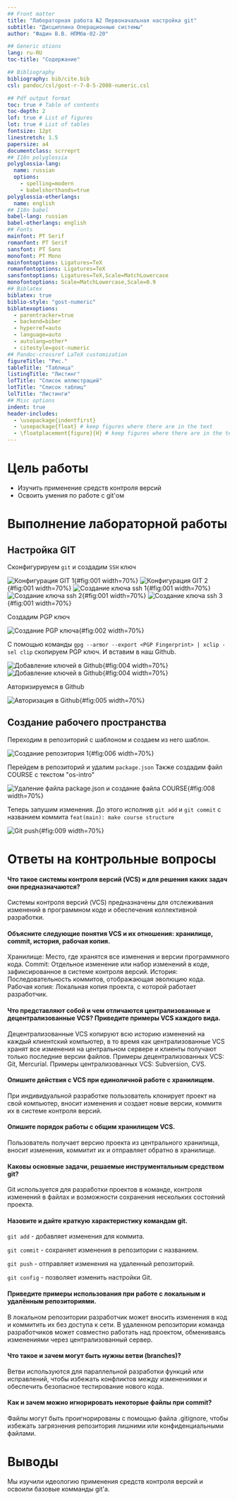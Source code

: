 ```yaml
---
## Front matter
title: "Лабораторная работа №2 Первоначальная настройка git"
subtitle: "Дисциплина Операционные системы"
author: "Фадин В.В. НПМбв-02-20"

## Generic otions
lang: ru-RU
toc-title: "Содержание"

## Bibliography
bibliography: bib/cite.bib
csl: pandoc/csl/gost-r-7-0-5-2008-numeric.csl

## Pdf output format
toc: true # Table of contents
toc-depth: 2
lof: true # List of figures
lot: true # List of tables
fontsize: 12pt
linestretch: 1.5
papersize: a4
documentclass: scrreprt
## I18n polyglossia
polyglossia-lang:
  name: russian
  options:
	- spelling=modern
	- babelshorthands=true
polyglossia-otherlangs:
  name: english
## I18n babel
babel-lang: russian
babel-otherlangs: english
## Fonts
mainfont: PT Serif
romanfont: PT Serif
sansfont: PT Sans
monofont: PT Mono
mainfontoptions: Ligatures=TeX
romanfontoptions: Ligatures=TeX
sansfontoptions: Ligatures=TeX,Scale=MatchLowercase
monofontoptions: Scale=MatchLowercase,Scale=0.9
## Biblatex
biblatex: true
biblio-style: "gost-numeric"
biblatexoptions:
  - parentracker=true
  - backend=biber
  - hyperref=auto
  - language=auto
  - autolang=other*
  - citestyle=gost-numeric
## Pandoc-crossref LaTeX customization
figureTitle: "Рис."
tableTitle: "Таблица"
listingTitle: "Листинг"
lofTitle: "Список иллюстраций"
lotTitle: "Список таблиц"
lolTitle: "Листинги"
## Misc options
indent: true
header-includes:
  - \usepackage{indentfirst}
  - \usepackage{float} # keep figures where there are in the text
  - \floatplacement{figure}{H} # keep figures where there are in the text
---
```


# Цель работы
- Изучить применение средств контроля версий
- Освоить умения по работе с git'ом

# Выполнение лабораторной работы

## Настройка GIT

  Сконфигурируем `git` и создадим `SSH` ключ

![Конфигурация GIT 1](images_2/1.png){#fig:001 width=70%}
![Конфигурация GIT 2](images_2/2.png){#fig:001 width=70%}
![Создание ключа ssh 1](images_2/3.png){#fig:001 width=70%}
![Создание ключа ssh 2](images_2/4.png){#fig:001 width=70%}
![Создание ключа ssh 3](images_2/5.png){#fig:001 width=70%}

  Создадим PGP ключ

![Создание PGP ключа ](images_2/7.png){#fig:002 width=70%}

С помощью команды `gpg --armor --export <PGP Fingerprint> | xclip -sel clip`  скопируем PGP ключ.
И вставим в наш Github.

![Добавление ключей в Github](images_2/10.png){#fig:004 width=70%}
![Добавление ключей в Github](images_2/9.png){#fig:004 width=70%}

Авторизируемся в Github

![Авторизация в Github](images_2/11.png){#fig:005 width=70%}


## Создание рабочего пространства

Переходим в репозиторий с шаблоном и создаем из него шаблон.

![Создание репозитория 1](images_2/14.png){#fig:006 width=70%}

Перейдем в репозиторий и удалим `package.json`
Также создадим файл COURSE с текстом "os-intro"

![Удаление файла package.json и создание файла COURSE ](images_2/15.png){#fig:008 width=70%}

Теперь запушим изменения. До этого исполнив `git add` и `git commit` с названием коммита `feat(main): make course structure`

![Git push](images_2/16.png){#fig:009 width=70%}


# Ответы на контрольные вопросы

#### Что такое системы контроля версий (VCS) и для решения каких задач они предназначаются?

Системы контроля версий (VCS) предназначены для отслеживания изменений в программном коде и обеспечения коллективной разработки.

#### Объясните следующие понятия VCS и их отношения: хранилище, commit, история, рабочая копия.

Хранилище: Место, где хранятся все изменения и версии программного кода. 
Commit: Отдельное изменение или набор изменений в коде, зафиксированное в системе контроля версий. 
История: Последовательность коммитов, отображающая эволюцию кода. 
Рабочая копия: Локальная копия проекта, с которой работает разработчик.

#### Что представляют собой и чем отличаются централизованные и децентрализованные VCS? Приведите примеры VCS каждого вида.

Децентрализованные VCS копируют всю историю изменений на каждый  клиентский компьютер, в то время как централизованные VCS хранят все  изменения на центральном сервере и клиенты получают только последние  версии файлов. Примеры децентрализованных VCS: Git, Mercurial. Примеры  централизованных VCS: Subversion, CVS.

#### Опишите действия с VCS при единоличной работе с  хранилищем.

При индивидуальной разработке пользователь клонирует проект на свой  компьютер, вносит изменения и создает новые версии, коммитя их в системе контроля версий.

#### Опишите порядок работы с общим хранилищем VCS.

Пользователь получает версию проекта из центрального хранилища, вносит изменения, коммитит их и отправляет обратно в хранилище.

#### Каковы основные задачи, решаемые инструментальным средством git?

Git используется для разработки проектов в команде, контроля изменений в файлах и возможности сохранения нескольких состояний проекта.

#### Назовите и дайте краткую характеристику командам git.

`git add` - добавляет изменения для коммита.

`git commit` - сохраняет изменения в репозитории с названием.

`git push` - отправляет изменения на удаленный репозиторий.

`git config` - позволяет изменить настройки Git.

#### Приведите примеры использования при работе с локальным и удалённым репозиториями.

В локальном репозитории разработчик может вносить изменения в код и  коммитить их без доступа к сети. В удаленном репозитории команда  разработчиков может совместно работать над проектом, обмениваясь  изменениями через централизованный сервер.

#### Что такое и зачем могут быть нужны ветви (branches)?

Ветви используются для параллельной разработки функций или исправлений,  чтобы избежать конфликтов между изменениями и обеспечить безопасное  тестирование нового кода.

#### Как и зачем можно игнорировать некоторые файлы при commit?

Файлы могут быть проигнорированы с помощью файла .gitignore, чтобы  избежать загрязнения репозитория лишними или конфиденциальными файлами.


# Выводы

Мы изучили идеологию применения средств контроля версий и освоили базовые комманды git'а. 

